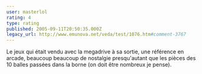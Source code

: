 ```yaml
---
user: masterlol
rating: 4
type: rating
published: 2005-09-11T20:50:35.000Z
legacy_url: http://www.emunova.net/veda/test/1076.htm#comment-3767
---
```

Le jeux qui était vendu avec la megadrive à sa sortie, une référence en arcade, beaucoup beaucoup de nostalgie presqu'autant que les pièces des 10 balles passées dans la borne (on doit être nombreux je pense).